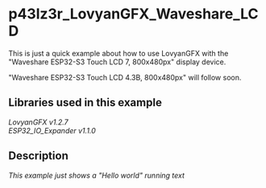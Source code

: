 # p43lz3r_LovyanGFX_Waveshare_LCD

This is just a quick example about how to use LovyanGFX with the "Waveshare ESP32-S3 Touch LCD 7, 800x480px" display device.

"Waveshare ESP32-S3 Touch LCD 4.3B, 800x480px" will follow soon.

## Libraries used in this example

*LovyanGFX v1.2.7*  
*ESP32_IO_Expander v1.1.0*

## Description

*This example just shows a "Hello world" running text*  
